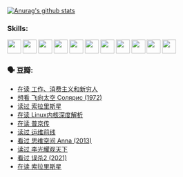 
[![Anurag's github stats](https://github-readme-stats.vercel.app/api?username=w940853815)](https://github.com/anuraghazra/github-readme-stats)

### Skills:

<code><img height="32" src="https://cdn.jsdelivr.net/npm/simple-icons@v5/icons/python.svg"></code>
<code><img height="32" src="https://cdn.jsdelivr.net/npm/simple-icons@v5/icons/javascript.svg"></code>
<code><img height="32" src="https://cdn.jsdelivr.net/npm/simple-icons@v5/icons/django.svg"></code>
<code><img height="32" src="https://cdn.jsdelivr.net/npm/simple-icons@v5/icons/flask.svg"></code>
<code><img height="32" src="https://cdn.jsdelivr.net/npm/simple-icons@v5/icons/vuetify.svg"></code>
<code><img height="32" src="https://cdn.jsdelivr.net/npm/simple-icons@v5/icons/git.svg"></code>
<code><img height="32" src="https://cdn.jsdelivr.net/npm/simple-icons@v5/icons/docker.svg"></code>
<code><img height="32" src="https://cdn.jsdelivr.net/npm/simple-icons@v5/icons/postgresql.svg"></code>
<code><img height="32" src="https://cdn.jsdelivr.net/npm/simple-icons@v5/icons/elasticsearch.svg"></code>
<code><img height="32" src="https://cdn.jsdelivr.net/npm/simple-icons@v5/icons/macos.svg"></code>
<code><img height="32" src="https://cdn.jsdelivr.net/npm/simple-icons@v5/icons/linux.svg"></code>

### 🗣 豆瓣:

<!-- DOUBAN-ACTIVITIES:START -->
- [在读 工作、消费主义和新穷人](https://www.douban.com/people/136069238/status/3793862963/?_i=47073049)
- [想看 飞向太空 Солярис‎ (1972)](https://www.douban.com/people/136069238/status/3792219567/?_i=47073049)
- [读过 索拉里斯星](https://www.douban.com/people/136069238/status/3792213928/?_i=47073049)
- [在读 Linux内核深度解析](https://www.douban.com/people/136069238/status/3790997133/?_i=47073049)
- [在读 普京传](https://www.douban.com/people/136069238/status/3786411478/?_i=47073049)
- [读过 运维前线](https://www.douban.com/people/136069238/status/3786410747/?_i=47073049)
- [看过 思维空间 Anna‎ (2013)](https://www.douban.com/people/136069238/status/3786092531/?_i=47073049)
- [读过 李光耀观天下](https://www.douban.com/people/136069238/status/3779830661/?_i=47073049)
- [看过 误杀2‎ (2021)](https://www.douban.com/people/136069238/status/3779360592/?_i=47073049)
- [在读 索拉里斯星](https://www.douban.com/people/136069238/status/3779002317/?_i=47073049)
<!-- DOUBAN-ACTIVITIES:END -->
<!--
**w940853815/w940853815** is a ✨ _special_ ✨ repository because its `README.md` (this file) appears on your GitHub profile.

Here are some ideas to get you started:

- 🔭 I’m currently working on ...
- 🌱 I’m currently learning ...
- 👯 I’m looking to collaborate on ...
- 🤔 I’m looking for help with ...
- 💬 Ask me about ...
- 📫 How to reach me: ...
- 😄 Pronouns: ...
- ⚡ Fun fact: ...
-->
